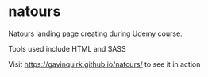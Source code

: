 # natours
Natours landing page creating during Udemy course. 

Tools used include HTML and SASS

Visit https://gavinquirk.github.io/natours/ to see it in action
